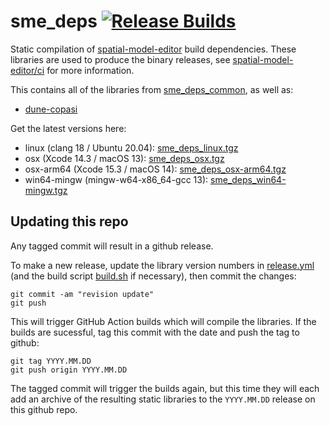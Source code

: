 # sme_deps [![Release Builds](https://github.com/spatial-model-editor/sme_deps/actions/workflows/release.yml/badge.svg)](https://github.com/spatial-model-editor/sme_deps/actions/workflows/release.yml)

Static compilation of [spatial-model-editor](https://github.com/spatial-model-editor/spatial-model-editor) build dependencies.
These libraries are used to produce the binary releases, see [spatial-model-editor/ci](https://github.com/spatial-model-editor/spatial-model-editor/blob/main/ci/README.md) for more information.

This contains all of the libraries from [sme_deps_common](https://github.com/spatial-model-editor/sme_deps_common), as well as:

- [dune-copasi](https://gitlab.dune-project.org/copasi/dune-copasi)

Get the latest versions here:

- linux (clang 18 / Ubuntu 20.04): [sme_deps_linux.tgz](https://github.com/spatial-model-editor/sme_deps/releases/latest/download/sme_deps_linux.tgz)
- osx (Xcode 14.3 / macOS 13): [sme_deps_osx.tgz](https://github.com/spatial-model-editor/sme_deps/releases/latest/download/sme_deps_osx.tgz)
- osx-arm64 (Xcode 15.3 / macOS 14): [sme_deps_osx-arm64.tgz](https://github.com/spatial-model-editor/sme_deps/releases/latest/download/sme_deps_osx-arm64.tgz)
- win64-mingw (mingw-w64-x86_64-gcc 13): [sme_deps_win64-mingw.tgz](https://github.com/spatial-model-editor/sme_deps/releases/latest/download/sme_deps_win64-mingw.tgz)

## Updating this repo

Any tagged commit will result in a github release.

To make a new release, update the library version numbers in [release.yml](https://github.com/spatial-model-editor/sme_deps/blob/main/.github/workflows/release.yml#L6) (and the build script [build.sh](https://github.com/spatial-model-editor/sme_deps/blob/main/build.sh) if necessary), then commit the changes:

```
git commit -am "revision update"
git push
```

This will trigger GitHub Action builds which will compile the libraries. If the builds are sucessful, tag this commit with the date and push the tag to github:

```
git tag YYYY.MM.DD
git push origin YYYY.MM.DD
```

The tagged commit will trigger the builds again, but this time they will each add an archive of the resulting static libraries to the `YYYY.MM.DD` release on this github repo.
